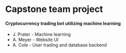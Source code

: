 # Capstone team project

#### Cryptocurrency trading bot utilizing machine learning
  * J. Prater - Machine learning
  * A. Meyer - Website UI
  * A. Cole - User trading and database backend
